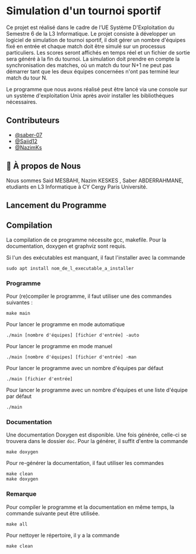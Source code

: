 
# Simulation d'un tournoi sportif

Ce projet est réalisé dans le cadre de l’UE Système D'Exploitation du Semestre 6 de la L3 Informatique.
Le projet consiste à développer un logiciel de simulation de tournoi sportif, il doit gérer un nombre d'équipes fixé en entrée et chaque match doit être simulé sur un processus particuliers. Les scores seront affichés en temps réel et un fichier de sortie sera généré à la fin du tournoi.
La simulation doit prendre en compte la synchronisation des matches, où un match du tour N+1 ne peut pas démarrer tant que les deux équipes concernées n'ont pas terminé leur match du tour N.

Le programme que nous avons réalisé peut être lancé via une console sur un système d'exploitation Unix après avoir installer les bibliothéques nécessaires.

## Contributeurs

- [@saber-07](https://github.com/saber-07)
- [@Saiid12](https://github.com/Saiid12)
- [@NazimKs](https://github.com/NazimKs)

## 🚀 À propos de Nous

Nous sommes Said MESBAHI, Nazim KESKES , Saber ABDERRAHMANE, etudiants en L3 Informatique à CY Cergy Paris Université.

## Lancement du Programme

## Compilation

La compilation de ce programme nécessite gcc, makefile. Pour la documentation, doxygen et graphviz sont requis.

Si l'un des exécutables est manquant, il faut l'installer avec la commande

```
sudo apt install nom_de_l_executable_a_installer
```

### Programme

Pour (re)compiler le programme, il faut utiliser une des  commandes suivantes :

```
make main
```

Pour lancer le programme en mode automatique
```
./main [nombre d'équipes] [fichier d'entrée] -auto
```

Pour lancer le programme en mode manuel
```
./main [nombre d'équipes] [fichier d'entrée] -man 
```

Pour lancer le programme avec un nombre d'équipes par défaut

```
./main [fichier d'entrée]
```

Pour lancer le programme avec un nombre d'équipes et une liste d'équipe par défaut

```
./main
```

### Documentation

Une documentation Doxygen est disponible. Une fois générée, celle-ci se trouvera dans le dossier `doc`. Pour la générer, il suffit d'entre la commande

```
make doxygen
```

Pour re-générer la documentation, il faut utiliser les commandes

```
make clean
make doxygen
```

### Remarque

Pour compiler le programme et la documentation en même temps, la commande suivante peut être utilisée.

```
make all
```

Pour nettoyer le répertoire, il y a la commande

```
make clean
```
